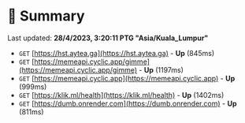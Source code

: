 # 📖 Summary
Last updated: **28/4/2023, 3:20:11 PTG "Asia/Kuala_Lumpur"**

- `GET` [https://hst.aytea.ga](https://hst.aytea.ga) - **Up** (845ms)
- `GET` [https://memeapi.cyclic.app/gimme](https://memeapi.cyclic.app/gimme) - **Up** (1197ms)
- `GET` [https://memeapi.cyclic.app](https://memeapi.cyclic.app) - **Up** (999ms)
- `GET` [https://klik.ml/health](https://klik.ml/health) - **Up** (1402ms)
- `GET` [https://dumb.onrender.com](https://dumb.onrender.com) - **Up** (811ms)
